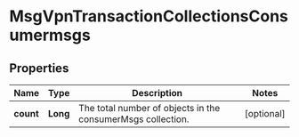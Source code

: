 
# MsgVpnTransactionCollectionsConsumermsgs

## Properties
Name | Type | Description | Notes
------------ | ------------- | ------------- | -------------
**count** | **Long** | The total number of objects in the consumerMsgs collection. |  [optional]



